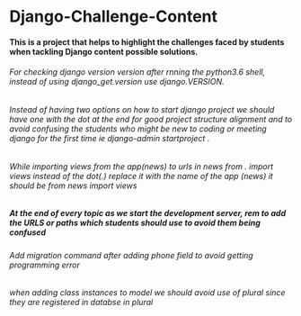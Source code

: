 # Django-Challenge-Content

#### This is a project that helps to highlight the challenges faced by students when tackling Django content possible solutions.

###### For checking django version version after rnning the python3.6 shell, instead of using *django_get.version* use *django.VERSION*.

###### Instead of having two options on how to start django project we should have one with the dot at the end for good project structure alignment and to avoid confusing the students who might be new to coding or meeting django for the first time ie *django-admin startproject .* 

###### While importing views from the app(news) to urls in news *from . import views* instead of the dot(.) replace it with the name of the app (news) it should be *from news import views*

##### At the end of every topic as we start the development server, rem to add the URLS or paths which students should use to avoid them being confused

###### Add migration command after adding phone field to avoid getting programming error 

*when adding class instances to model we should avoid use of plural since they are registered in databse in plural*